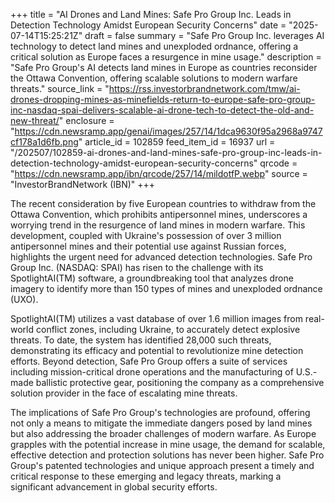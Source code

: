 +++
title = "AI Drones and Land Mines: Safe Pro Group Inc. Leads in Detection Technology Amidst European Security Concerns"
date = "2025-07-14T15:25:21Z"
draft = false
summary = "Safe Pro Group Inc. leverages AI technology to detect land mines and unexploded ordnance, offering a critical solution as Europe faces a resurgence in mine usage."
description = "Safe Pro Group's AI detects land mines in Europe as countries reconsider the Ottawa Convention, offering scalable solutions to modern warfare threats."
source_link = "https://rss.investorbrandnetwork.com/tmw/ai-drones-dropping-mines-as-minefields-return-to-europe-safe-pro-group-inc-nasdaq-spai-delivers-scalable-ai-drone-tech-to-detect-the-old-and-new-threat/"
enclosure = "https://cdn.newsramp.app/genai/images/257/14/1dca9630f95a2968a9747cf178a1d6fb.png"
article_id = 102859
feed_item_id = 16937
url = "/202507/102859-ai-drones-and-land-mines-safe-pro-group-inc-leads-in-detection-technology-amidst-european-security-concerns"
qrcode = "https://cdn.newsramp.app/ibn/qrcode/257/14/mildotfP.webp"
source = "InvestorBrandNetwork (IBN)"
+++

<p>The recent consideration by five European countries to withdraw from the Ottawa Convention, which prohibits antipersonnel mines, underscores a worrying trend in the resurgence of land mines in modern warfare. This development, coupled with Ukraine's possession of over 3 million antipersonnel mines and their potential use against Russian forces, highlights the urgent need for advanced detection technologies. Safe Pro Group Inc. (NASDAQ: SPAI) has risen to the challenge with its SpotlightAI(TM) software, a groundbreaking tool that analyzes drone imagery to identify more than 150 types of mines and unexploded ordnance (UXO).</p><p>SpotlightAI(TM) utilizes a vast database of over 1.6 million images from real-world conflict zones, including Ukraine, to accurately detect explosive threats. To date, the system has identified 28,000 such threats, demonstrating its efficacy and potential to revolutionize mine detection efforts. Beyond detection, Safe Pro Group offers a suite of services including mission-critical drone operations and the manufacturing of U.S.-made ballistic protective gear, positioning the company as a comprehensive solution provider in the face of escalating mine threats.</p><p>The implications of Safe Pro Group's technologies are profound, offering not only a means to mitigate the immediate dangers posed by land mines but also addressing the broader challenges of modern warfare. As Europe grapples with the potential increase in mine usage, the demand for scalable, effective detection and protection solutions has never been higher. Safe Pro Group's patented technologies and unique approach present a timely and critical response to these emerging and legacy threats, marking a significant advancement in global security efforts.</p>